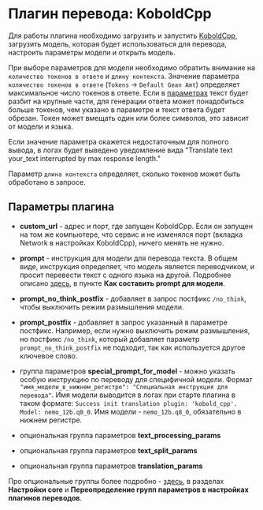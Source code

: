 # Плагин перевода: KoboldCpp

Для работы плагина необходимо загрузить и запустить [KoboldCpp](https://github.com/LostRuins/koboldcpp), 
загрузить модель, которая будет использоваться для перевода, настроить параметры модели и открыть модель.

При выборе параметров для модели необходимо обратить внимание на `количество токенов в ответе` и `длину контекста`.
Значение параметра `количество токенов в ответе` (`Tokens` -> `Default Gean Amt`) определяет максимальное число токенов в ответе.
Если в [параметрах](../options.md) текст будет разбит на крупные части, для генерации ответа может понадобиться больше токенов,
чем указано в параметре и текст ответа будет обрезан. Токен может вмещать один или более символов, это зависит от модели и языка.

Если значение параметра окажется недостаточным для полного вывода, в логах будет выведено уведомление вида
"Translate text your_text interrupted by max response length."

Параметр `длина контекста` определяет, сколько токенов может быть обработано в запросе. 

## Параметры плагина

* **custom_url** - адрес и порт, где запущен KoboldCpp. Если он запущен на том же компьютере, что
сервис и не изменялся порт (вкладка Network в настройках KoboldCpp), ничего менять не нужно.

* **prompt** - инструкция для модели для перевода текста. В общем виде, инструкция определяет, что модель является
переводчиком, и просит перевести текст с одного языка на другой.
Подробнее описано [здесь](../faq.md), в пункте **Как составить prompt для модели**.

* **prompt_no_think_postfix** - добавляет в запрос постфикс `/no_think`, чтобы выключить режим размышления модели.

* **prompt_postfix** - добавляет в запрос указанный в параметре постфикс. Например, если нужно выключить режим размышления, 
но постфикс `/no_think`, который добавляет параметр `prompt_no_think_postfix` не подходит, так как используется другое ключевое слово.

* группа параметров **special_prompt_for_model** - можно указать особую инструкцию по переводу для специфичной модели.
Формат `"имя_модели_в_нижнем_регистре": "Специальная инструкция для перевода"`. Имя модели выводится в логах при старте плагина в таком формате:
`Success init translation plugin: 'kobold_cpp'. Model: nemo_12b.q8_0`. Имя модели - `nemo_12b.q8_0`, обязательно в нижнем регистре.

* опциональная группа параметров **text_processing_params**

* опциональная группа параметров **text_split_params**

* опциональная группа параметров **translation_params**

Про опциональные группы более подробно - [здесь](../options.md), в разделах
**Настройки core** и **Переопределение групп параметров в настройках плагинов переводов**.

